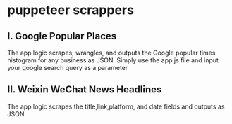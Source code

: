 # puppeteer scrappers

## I. Google Popular Places

The app logic scrapes, wrangles, and outputs the Google popular times histogram for any business as JSON. Simply use the app.js file and input your google search query as a parameter

## II. Weixin WeChat News Headlines

The app logic scrapes the title,link,platform, and date fields and outputs as JSON
